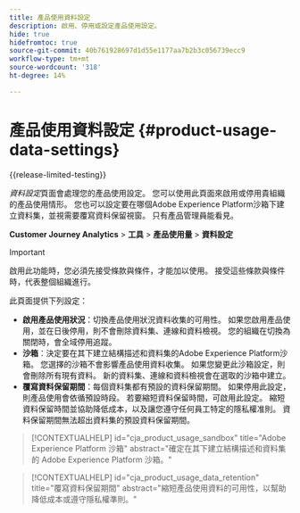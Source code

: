 ```yaml
---
title: 產品使用資料設定
description: 啟用、停用或設定產品使用設定。
hide: true
hidefromtoc: true
source-git-commit: 40b761928697d1d55e1177aa7b2b3c056739ecc9
workflow-type: tm+mt
source-wordcount: '318'
ht-degree: 14%

---
```


# 產品使用資料設定 {#product-usage-data-settings}

{{release-limited-testing}}

_資料設定_&#x200B;頁面會處理您的產品使用設定。 您可以使用此頁面來啟用或停用貴組織的產品使用情形。 您也可以設定要在哪個Adobe Experience Platform沙箱下建立資料集，並視需要覆寫資料保留視窗。 只有產品管理員能看見。

**Customer Journey Analytics** > **工具** > **產品使用量** > **資料設定**

>[!IMPORTANT]
>
>啟用此功能時，您必須先接受條款與條件，才能加以使用。 接受這些條款與條件時，代表整個組織進行。

此頁面提供下列設定：

* **啟用產品使用狀況**：切換產品使用狀況資料收集的可用性。 如果您啟用產品使用，並在日後停用，則不會刪除資料集、連線和資料檢視。 您的組織在切換為關閉時，會全域停用追蹤。
* **沙箱**：決定要在其下建立結構描述和資料集的Adobe Experience Platform沙箱。 您選擇的沙箱不會影響產品使用資料收集。 如果您變更此沙箱設定，則會刪除所有現有資料。 新的資料集、連線和資料檢視會在選取的沙箱中建立。
* **覆寫資料保留期間**：每個資料集都有預設的資料保留期間。 如果停用此設定，則產品使用會依循預設時段。 若要縮短資料保留時間，可啟用此設定。 縮短資料保留時間並協助降低成本，以及讓您遵守任何員工特定的隱私權准則。 資料保留期間無法超出資料集的預設資料保留期間。

>[!CONTEXTUALHELP]
>id="cja_product_usage_sandbox"
>title="Adobe Experience Platform 沙箱"
>abstract="確定在其下建立結構描述和資料集的 Adobe Experience Platform 沙箱。"

>[!CONTEXTUALHELP]
>id="cja_product_usage_data_retention"
>title="覆寫資料保留期間"
>abstract="縮短產品使用資料的可用性，以幫助降低成本或遵守隱私權準則。"
